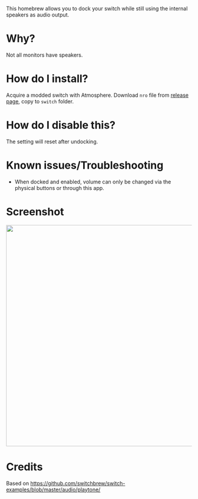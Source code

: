 This homebrew allows you to dock your switch while still using the internal speakers as audio output.

# Why?
Not all monitors have speakers.

# How do I install?
Acquire a modded switch with Atmosphere. Download `nro` file from [release page](https://github.com/paulocode/switch_internal_speakers_nro/releases), copy to `switch` folder.

# How do I disable this?
The setting will reset after undocking.

# Known issues/Troubleshooting
* When docked and enabled, volume can only be changed via the physical buttons or through this app.

# Screenshot
<img src="https://github.com/paulocode/switch_internal_speakers_nro/assets/15702729/f17d4996-0def-4511-994a-5695b63b3e9d" width=600/>


# Credits
Based on https://github.com/switchbrew/switch-examples/blob/master/audio/playtone/


